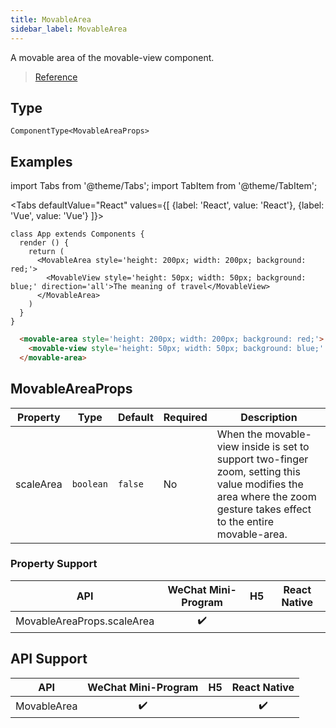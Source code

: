 ```yaml
---
title: MovableArea
sidebar_label: MovableArea
---
```


A movable area of the movable-view component.

> [Reference](https://developers.weixin.qq.com/miniprogram/dev/component/movable-area.html)

## Type

```tsx
ComponentType<MovableAreaProps>
```

## Examples

import Tabs from '@theme/Tabs';
import TabItem from '@theme/TabItem';

<Tabs
  defaultValue="React"
  values={[
    {label: 'React', value: 'React'},
 {label: 'Vue', value: 'Vue'}
 ]}>
<TabItem value="React">

```tsx
class App extends Components {
  render () {
    return (
      <MovableArea style='height: 200px; width: 200px; background: red;'>
        <MovableView style='height: 50px; width: 50px; background: blue;' direction='all'>The meaning of travel</MovableView>
      </MovableArea>
    )
  }
}
```
</TabItem>

<TabItem value="Vue">

```html
  <movable-area style='height: 200px; width: 200px; background: red;'>
    <movable-view style='height: 50px; width: 50px; background: blue;' direction='all'>On the road</movable-view>
  </movable-area>
```

</TabItem>
</Tabs>

## MovableAreaProps

<table>
  <thead>
    <tr>
      <th>Property</th>
      <th>Type</th>
      <th style={{ textAlign: "center"}}>Default</th>
      <th style={{ textAlign: "center"}}>Required</th>
      <th>Description</th>
    </tr>
  </thead>
  <tbody>
    <tr>
      <td>scaleArea</td>
      <td><code>boolean</code></td>
      <td style={{ textAlign: "center"}}><code>false</code></td>
      <td style={{ textAlign: "center"}}>No</td>
      <td>When the movable-view inside is set to support two-finger zoom, setting this value modifies the area where the zoom gesture takes effect to the entire movable-area.</td>
    </tr>
  </tbody>
</table>

### Property Support

|            API             | WeChat Mini-Program | H5 | React Native |
|:--------------------------:|:-------------------:|:--:|:------------:|
| MovableAreaProps.scaleArea |         ✔️          |    |              |

## API Support

|     API     | WeChat Mini-Program | H5 | React Native |
|:-----------:|:-------------------:|:--:|:------------:|
| MovableArea |         ✔️          |    |      ✔️      |
